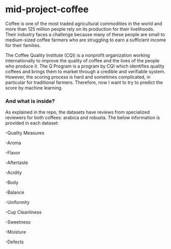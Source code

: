 # mid-project-coffee

Coffee is one of the most traded agricultural commodities in the world and more than 125 million people rely on its production for their livelihoods. Their industry faces a challenge because many of these people are small to medium-sized coffee farmers who are struggling to earn a sufficient income for their families.

The Coffee Quality Institute (CQI) is a nonprofit organization working internationally to improve the quality of coffee and the lives of the people who produce it. The Q Program is a program by CQI which identifies quality coffees and brings them to market through a credible and verifiable system. However, the scoring process is hard and sometimes complicated, in particular for traditional farmers. Therefore, now I want to try to predict the score by machine learning.









### And what is inside?
As explained in the repo, the datasets have reviews from specialized reviewers for both coffees: arabica and robusta. The below information is provided in each dataset:

-Quality Measures 

-Aroma

-Flavor

-Aftertaste

-Acidity

-Body

-Balance

-Uniformity

-Cup Cleanliness

-Sweetness

-Moisture

-Defects
